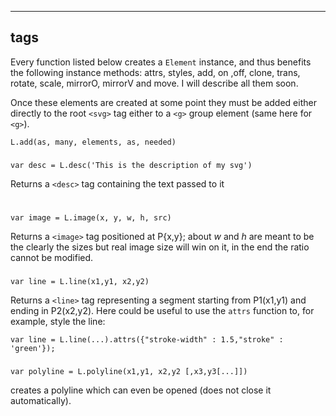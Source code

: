 ---
## tags  

Every function listed below creates a `Element` instance, and thus benefits the following instance methods: attrs, styles, add, on ,off, clone, trans, rotate, scale, mirrorO, mirrorV and move. I will describe all them soon.

Once these elements are created at some point they must be added either directly to the root `<svg>` tag either to a `<g>` group element (same here for `<g>`).
```
L.add(as, many, elements, as, needed)
```

### <desc> 
```
var desc = L.desc('This is the description of my svg')
```
Returns a `<desc>` tag containing the text passed to it

### <image>  
```
var image = L.image(x, y, w, h, src)
```
Returns a `<image>` tag positioned at P{x,y}; about _w_ and _h_ are meant to be the clearly the sizes but  real image size will win on it, in the end the ratio cannot be modified.

### <line>  
```
var line = L.line(x1,y1, x2,y2)
```
Returns a `<line>` tag representing a segment starting from P1(x1,y1) and ending in P2(x2,y2).
Here could be useful to use the `attrs` function to, for example, style the line:  
```
var line = L.line(...).attrs({"stroke-width" : 1.5,"stroke" : 'green'});
```

### <polyline>
```
var polyline = L.polyline(x1,y1, x2,y2 [,x3,y3[...]])
```
creates a polyline which can even be opened (does not close it automatically). 



